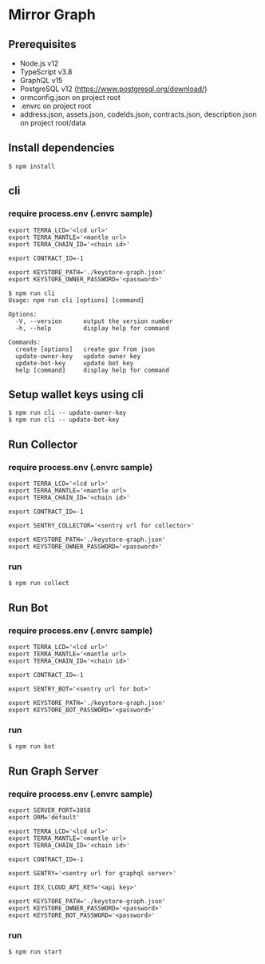 # Mirror Graph

## Prerequisites
* Node.js v12
* TypeScript v3.8
* GraphQL v15
* PostgreSQL v12 (https://www.postgresql.org/download/)
* ormconfig.json on project root
* .envrc on project root
* address.json, assets.json, codeIds.json, contracts.json, description.json on project root/data

## Install dependencies
```
$ npm install
```

## cli
### require process.env (.envrc sample)
```
export TERRA_LCD='<lcd url>'
export TERRA_MANTLE='<mantle url>
export TERRA_CHAIN_ID='<chain id>'

export CONTRACT_ID=-1

export KEYSTORE_PATH='./keystore-graph.json'
export KEYSTORE_OWNER_PASSWORD='<password>'
```
```
$ npm run cli
Usage: npm run cli [options] [command]

Options:
  -V, --version      output the version number
  -h, --help         display help for command

Commands:
  create [options]   create gov from json
  update-owner-key   update owner key
  update-bot-key     update bot key
  help [command]     display help for command
```

## Setup wallet keys using cli
```
$ npm run cli -- update-owner-key
$ npm run cli -- update-bot-key
```

## Run Collector
### require process.env (.envrc sample)
```
export TERRA_LCD='<lcd url>'
export TERRA_MANTLE='<mantle url>
export TERRA_CHAIN_ID='<chain id>'

export CONTRACT_ID=-1

export SENTRY_COLLECTOR='<sentry url for collector>'

export KEYSTORE_PATH='./keystore-graph.json'
export KEYSTORE_OWNER_PASSWORD='<password>'
```
### run
```
$ npm run collect
```

## Run Bot
### require process.env (.envrc sample)
```
export TERRA_LCD='<lcd url>'
export TERRA_MANTLE='<mantle url>
export TERRA_CHAIN_ID='<chain id>'

export CONTRACT_ID=-1

export SENTRY_BOT='<sentry url for bot>'

export KEYSTORE_PATH='./keystore-graph.json'
export KEYSTORE_BOT_PASSWORD='<password>'
```
### run
```
$ npm run bot
```

## Run Graph Server
### require process.env (.envrc sample)
```
export SERVER_PORT=3858
export ORM='default'

export TERRA_LCD='<lcd url>'
export TERRA_MANTLE='<mantle url>
export TERRA_CHAIN_ID='<chain id>'

export CONTRACT_ID=-1

export SENTRY='<sentry url for graphql server>'

export IEX_CLOUD_API_KEY='<api key>'

export KEYSTORE_PATH='./keystore-graph.json'
export KEYSTORE_OWNER_PASSWORD='<password>'
export KEYSTORE_BOT_PASSWORD='<password>'
```
### run
```
$ npm run start
```
